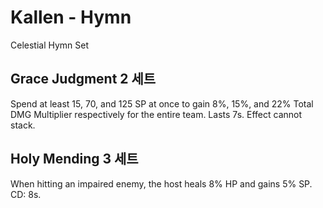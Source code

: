 # Kallen - Hymn

Celestial Hymn Set

## Grace Judgment 2 세트

Spend at least 15, 70, and 125 SP at once to gain 8%, 15%, and 22% Total DMG Multiplier respectively for the entire team. Lasts 7s. Effect cannot stack.

## Holy Mending 3 세트

When hitting an impaired enemy, the host heals 8% HP and gains 5% SP. CD: 8s.
